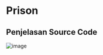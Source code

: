 # Prison
## Penjelasan Source Code
![image](https://github.com/Taufik-Hidayat21/PostTestPBO2/assets/122289679/f0ce771b-ddf9-4fb0-92c3-90e7498f2025)
